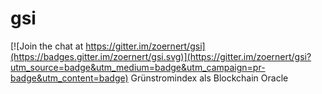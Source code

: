 # gsi

[![Join the chat at https://gitter.im/zoernert/gsi](https://badges.gitter.im/zoernert/gsi.svg)](https://gitter.im/zoernert/gsi?utm_source=badge&utm_medium=badge&utm_campaign=pr-badge&utm_content=badge)
Grünstromindex als Blockchain Oracle

